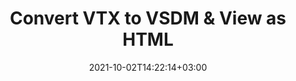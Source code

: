---
############################# Static ############################
layout: "autogen"
date: 2021-10-02T14:22:14+03:00
draft: false
path: "total/net/conversion/vtx-to-vsdm/"

############################# Head ############################
head_title: "Convert VTX to VSDM in C# VB.NET & View as HTML"
head_description: "Code example to convert VTX to VSDM and 100+ other file formats in .NET (C#, VB.NET, ASP.NET & .NET Core) applications. Display the Converted VSDM document as HTML viewer."

############################# Header ############################
title: "Convert VTX to VSDM & View as HTML"
description: "Programmatically convert VTX to VSDM in .NET applications using flexible options to customize the resultant document. Convert the complete document or specific pages based on page numbers or selective page ranges using the .NET document conversion library."

############################# SubMenu ############################
submenu:
    enable: false

############################# Content ############################
content:
    enable: true
    block:
    - title_left: "VTX to VSDM Conversion in C# .NET"
      content_left: |
          VTX to VSDM file conversion using C#. Add watermark and view the converted document as HTML without using any external software.

          -   Create **Converter** object to convert VTX document
          -   Set the convert options for VSDM format
          -   Call **Convert** method of **Converter** class instance for conversion to VSDM
          -   Set options for HTML viewer
          -   Create **Viewer** object to view converted VSDM as HTML
          
      title_right: "Convert Whole Document or Specific Pages"
      content_right: |
          You require `GroupDocs.Conversion` & `GroupDocs.Viewer` namespaces to convert between a wide range of popular document types such as PDF, Microsoft Word, Excel, PowerPoint, Project, Outlook, HTML, diagrams and image file formats. Explore other [.NET APIs for Office documents](https://products.conholdate.com/total/net/) as offered by Conholdate.Total.
          
          Get the respective assembly files from the [downloads](https://downloads.conholdate.com/total/net) or fetch the whole package from [Nuget](https://www.nuget.org/packages/Conholdate.Total/) to add 'Conholdate.Total` directly in your workspace.
          
      code: |
          ```cs {linenos=false}
          // Convert VTX to VSDM using GroupDocs.Conversion API
          // Create Converter object to convert VTX document
          using (Converter converter = new Converter("input.vtx"))
          {
              // set the convert options for VSDM format
              var convertOptions = converter.GetPossibleConversions()["vsdm"].ConvertOptions;

              // convert to VSDM format
              converter.Convert("output.vsdm", convertOptions);
          }

          // Set options for HTML viewer
          HtmlViewOptions viewOptions = HtmlViewOptions.ForEmbeddedResources("output{0}.html");

          // Create Viewer object to view converted VSDM as HTML
          using (Viewer viewer = new Viewer("output.vsdm"))
          {
              viewer.View(viewOptions);
          }
          ```
    - title_left: "Add Watermark to Converted VSDM in C#"
      content_left: |
          Accurately convert documents (VTX to VSDM) exactly as the original file and apply text or image watermarks to the converted document pages using C# .NET.

          -   Create **Converter** object to convert VTX document
          -   Create new instance of **WatermarkOptions** class
          -   Specify watermark properties (color, width, text, image etc)
          -   Instantiate the proper **ConvertOptions** class
          -   Set **Watermark** property of the **ConvertOptions** instance
          -   Call **Convert** method of **Converter** class instance for conversion to VSDM
        
      title_right: "Source Document Information Extraction"
      content_right: |
          The documents information extraction feature not only allows getting the basic information about the source document file but it also supports extracting some valuable file-format specific information such as project start and end dates of a Microsoft Project file, any printing restrictions on a PDF document, list of folders enclosed in an Outlook data file etc. 

          Convert popular document file formats on different operating systems such as Windows, Linux or macOS while using platforms such as Windows Azure, Mono and Xamarin.
          
      code: |
          ```cs {linenos=false}
          // Create Converter object to convert VTX document
          using (Converter converter = new Converter("input.vtx"))
          {
              // Create new instance of WatermarkOptions class
              WatermarkOptions watermark = new WatermarkOptions
              {
                  Text = "Sample watermark",
                  Color = Color.Red,
                  Width = 100,
                  Height = 100,
                  Background = true
              };

              // Instantiate the proper ConvertOptions class
              PdfConvertOptions options = new PdfConvertOptions
              {
                  Watermark = watermark
              };

              // convert to VSDM format
              converter.Convert("output.vsdm", options);
          }
          ```
############################# About Formats ############################
about_formats:
    enable: false
############################# More Formats ############################
more_formats:
    enable: true
    auto: false
    other_out_formats: PDF DOCX DOT DOTX DOTM TXT RTF HTML MHTML XLS XLSX XLSM XLT XLTX XLTM CSV DIF PPT PPTX PPS PPSX POT POTX POTM ODT OTT OTP ODP ODS EMZ WMZ SVGZ TEX DCM WMF BMP PNG GIF JPEG TIFF
############################# Back to top ###############################
back_to_top:
  enable: true
---